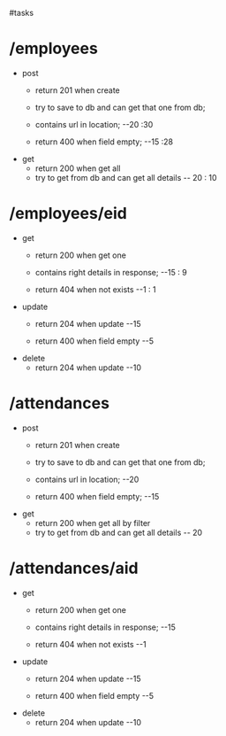 #tasks
# /employees
* post
	* return 201 when create
	* try to save to db and can get that one from db;
	* contains url in location; --20 :30

	* return 400 when field empty; --15 :28
* get
	* return 200 when get all
	* try to get from db and can get all details -- 20 : 10

# /employees/eid
* get
	* return 200 when get one
	* contains right details in response;  --15 : 9

	* return 404 when not exists --1 : 1
* update
 	* return 204 when update --15

	* return 400 when field empty --5
* delete
 	* return 204 when update --10

# /attendances
* post
	* return 201 when create
	* try to save to db and can get that one from db;
	* contains url in location; --20

	* return 400 when field empty; --15
* get
	* return 200 when get all by filter
	* try to get from db and can get all details -- 20


# /attendances/aid
* get
	* return 200 when get one
	* contains right details in response;  --15

	* return 404 when not exists --1
* update
 	* return 204 when update --15

	* return 400 when field empty --5
* delete
 	* return 204 when update --10
